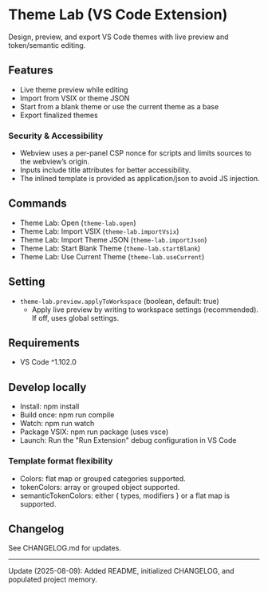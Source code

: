 # Theme Lab (VS Code Extension)

Design, preview, and export VS Code themes with live preview and token/semantic editing.

## Features
- Live theme preview while editing
- Import from VSIX or theme JSON
- Start from a blank theme or use the current theme as a base
- Export finalized themes
  
### Security & Accessibility
- Webview uses a per-panel CSP nonce for scripts and limits sources to the webview’s origin.
- Inputs include title attributes for better accessibility. 
- The inlined template is provided as application/json to avoid JS injection.

## Commands
- Theme Lab: Open (`theme-lab.open`)
- Theme Lab: Import VSIX (`theme-lab.importVsix`)
- Theme Lab: Import Theme JSON (`theme-lab.importJson`)
- Theme Lab: Start Blank Theme (`theme-lab.startBlank`)
- Theme Lab: Use Current Theme (`theme-lab.useCurrent`)

## Setting
- `theme-lab.preview.applyToWorkspace` (boolean, default: true)
	- Apply live preview by writing to workspace settings (recommended). If off, uses global settings.

## Requirements
- VS Code ^1.102.0

## Develop locally
- Install: npm install
- Build once: npm run compile
- Watch: npm run watch
- Package VSIX: npm run package (uses vsce)
- Launch: Run the "Run Extension" debug configuration in VS Code

### Template format flexibility
- Colors: flat map or grouped categories supported.
- tokenColors: array or grouped object supported.
- semanticTokenColors: either { types, modifiers } or a flat map is supported.

## Changelog
See CHANGELOG.md for updates.

---
Update (2025-08-09): Added README, initialized CHANGELOG, and populated project memory.
